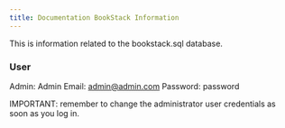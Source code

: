 ```yaml
---
title: Documentation BookStack Information
---
```




This is information related to the bookstack.sql database.

### User

Admin: Admin Email: admin@admin.com Password: password

IMPORTANT: remember to change the administrator user credentials as soon as you log in.
